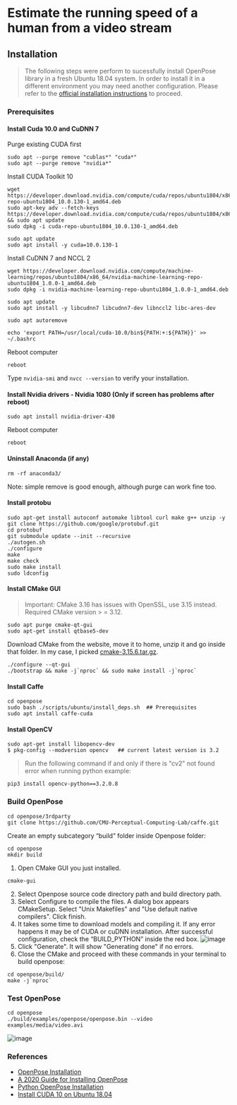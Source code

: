 # Estimate the running speed of a human from a video stream
## Installation
> The following steps were perform to sucessfully install OpenPose library in a fresh Ubuntu 18.04 system. In order to install it in a different environment you may need another configuration. Please refer to the [official installation instructions](https://github.com/CMU-Perceptual-Computing-Lab/openpose/blob/master/doc/installation/README.md) to proceed.
### Prerequisites
#### Install Cuda 10.0 and CuDNN 7
Purge existing CUDA first
```
sudo apt --purge remove "cublas*" "cuda*"
sudo apt --purge remove "nvidia*"
```
Install CUDA Toolkit 10
```
wget https://developer.download.nvidia.com/compute/cuda/repos/ubuntu1804/x86_64/cuda-repo-ubuntu1804_10.0.130-1_amd64.deb
sudo apt-key adv --fetch-keys https://developer.download.nvidia.com/compute/cuda/repos/ubuntu1804/x86_64/7fa2af80.pub && sudo apt update
sudo dpkg -i cuda-repo-ubuntu1804_10.0.130-1_amd64.deb

sudo apt update
sudo apt install -y cuda=10.0.130-1
```
Install CuDNN 7 and NCCL 2
```
wget https://developer.download.nvidia.com/compute/machine-learning/repos/ubuntu1804/x86_64/nvidia-machine-learning-repo-ubuntu1804_1.0.0-1_amd64.deb
sudo dpkg -i nvidia-machine-learning-repo-ubuntu1804_1.0.0-1_amd64.deb

sudo apt update
sudo apt install -y libcudnn7 libcudnn7-dev libnccl2 libc-ares-dev

sudo apt autoremove
```
```
echo 'export PATH=/usr/local/cuda-10.0/bin${PATH:+:${PATH}}' >> ~/.bashrc
```
Reboot computer
```
reboot
```
Type `nvidia-smi` and `nvcc --version` to verify your installation.

#### Install Nvidia drivers - Nvidia 1080 (**Only if screen has problems after reboot**)
```
sudo apt install nvidia-driver-430
```
Reboot computer
```
reboot
```
#### Uninstall Anaconda (if any)
```
rm -rf anaconda3/
```
Note: simple remove is good enough, although purge can work fine too.
#### Install protobu
```
sudo apt-get install autoconf automake libtool curl make g++ unzip -y
git clone https://github.com/google/protobuf.git
cd protobuf
git submodule update --init --recursive
./autogen.sh
./configure
make
make check
sudo make install
sudo ldconfig
```
#### Install CMake GUI
> Important: CMake 3.16 has issues with OpenSSL, use 3.15 instead. Required CMake version > = 3.12.
```
sudo apt purge cmake-qt-gui
sudo apt-get install qtbase5-dev
```
Download CMake from the website, move it to home, unzip it and go inside that folder. In my case, I picked [cmake-3.15.6.tar.gz](https://github.com/Kitware/CMake/releases/download/v3.15.6/cmake-3.15.6.tar.gz).
```
./configure --qt-gui
./bootstrap && make -j`nproc` && sudo make install -j`nproc`
```
#### Install Caffe
```
cd openpose
sudo bash ./scripts/ubuntu/install_deps.sh  ## Prerequisites
sudo apt install caffe-cuda
```
#### Install OpenCV
```
sudo apt-get install libopencv-dev
$ pkg-config --modversion opencv   ## current latest version is 3.2
```
> Run the following command if and only if there is "cv2" not found error when running python example:
```
pip3 install opencv-python==3.2.0.8

```
### Build OpenPose
```
cd openpose/3rdparty
git clone https://github.com/CMU-Perceptual-Computing-Lab/caffe.git
```
Create an empty subcategory “build” folder inside Openpose folder:
```
cd openpose
mkdir build
```
1) Open CMake GUI you just installed.
```
cmake-gui
```
2) Select Openpose source code directory path and build directory path.
3) Select Configure to compile the files. A dialog box appears CMakeSetup. Select "Unix Makefiles" and "Use default native compilers". Click finish.
4) It takes some time to download models and compiling it. If any error happens it may be of CUDA or cuDNN installation. After successful configuration, check the “BUILD_PYTHON” inside the red box.
![image](https://miro.medium.com/max/878/0*zMyfPTYozlxAS1Qf.png)
5) Click "Generate". It will show "Generating done" if no errors.
6) Close the CMake and proceed with these commands in your terminal to build openpose:
```
cd openpose/build/
make -j`nproc`
```
### Test OpenPose
```
cd openpose
./build/examples/openpose/openpose.bin --video examples/media/video.avi
```
![image](https://github.com/tramper2/openpose/blob/master/doc/media/shake.gif)
### References
- [OpenPose Installation](https://github.com/CMU-Perceptual-Computing-Lab/openpose/blob/master/doc/installation/README.md)
- [A 2020 Guide for Installing OpenPose](https://medium.com/@erica.z.zheng/installing-openpose-on-ubuntu-18-04-cuda-10-ebb371cf3442)
- [Python OpenPose Installation](https://robinreni96.github.io/computervision/Python-Openpose-Installation/)
- [Install CUDA 10 on Ubuntu 18.04](https://gist.github.com/bogdan-kulynych/f64eb148eeef9696c70d485a76e42c3a)
